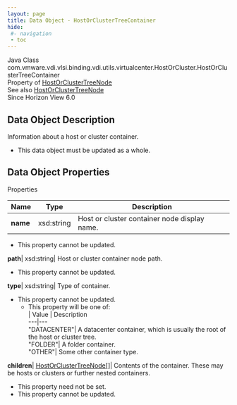 ```yaml
---
layout: page
title: Data Object - HostOrClusterTreeContainer
hide:
 #- navigation
 - toc
---
```






Java Class
    com.vmware.vdi.vlsi.binding.vdi.utils.virtualcenter.HostOrCluster.HostOrClusterTreeContainer  
Property of
     [HostOrClusterTreeNode](vdi.utils.virtualcenter.HostOrCluster.HostOrClusterTreeNode.md#field_detail)  
See also
     [HostOrClusterTreeNode](vdi.utils.virtualcenter.HostOrCluster.HostOrClusterTreeNode.md)  
Since 
    Horizon View 6.0

## Data Object Description 

Information about a host or cluster container. 

  * This data object must be updated as a whole.



## Data Object Properties

Properties

Name |  Type |  Description   
---|---|---  
**name**|  xsd:string|  Host or cluster container node display name.   


* This property cannot be updated.

  
**path**|  xsd:string|  Host or cluster container node path.   


* This property cannot be updated.

  
**type**|  xsd:string|  Type of container.   


* This property cannot be updated.
  * This property will be one of:  
|  Value |  Description   
---|---  
"DATACENTER"| A datacenter container, which is usually the root of the host or cluster tree.  
"FOLDER"| A folder container.  
"OTHER"| Some other container type.  

  
**children**| [HostOrClusterTreeNode[]](vdi.utils.virtualcenter.HostOrCluster.HostOrClusterTreeNode.md)|  Contents of the container. These may be hosts or clusters or further nested containers.   


* This property need not be set.
* This property cannot be updated.

  
  
  
 
  
  


